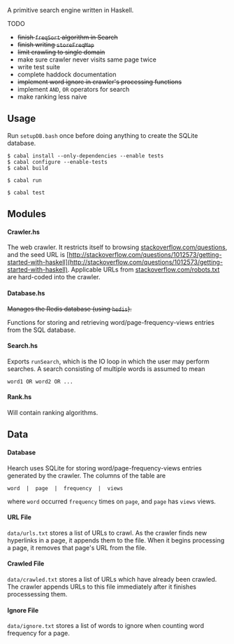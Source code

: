 A primitive search engine written in Haskell.

TODO
  * ~~finish `freqSort` algorithm in Search~~
  * ~~finish writing `storeFreqMap`~~
  * ~~limit crawling to single domain~~
  * make sure crawler never visits same page twice
  * write test suite
  * complete haddock documentation
  * ~~implement word ignore in crawler's processing functions~~
  * implement `AND`, `OR` operators for search
  * make ranking less naive

## Usage

Run `setupDB.bash` once before doing anything to create the SQLite database.

    $ cabal install --only-dependencies --enable tests
    $ cabal configure --enable-tests
    $ cabal build

    $ cabal run

    $ cabal test

## Modules

#### Crawler.hs

The web crawler. It restricts itself to browsing
[stackoverflow.com/questions](http://stackoverflow.com/questions), and the
seed URL is
[http://stackoverflow.com/questions/1012573/getting-started-with-haskell](http://stackoverflow.com/questions/1012573/getting-started-with-haskell).
Applicable URLs from
[stackoverflow.com/robots.txt](http://stackoverflow.com/robots.txt) are
hard-coded into the crawler.

#### Database.hs

~~Manages the Redis database (using `hedis`).~~

Functions for storing and retrieving word/page-frequency-views entries from the
SQL database.

#### Search.hs

Exports `runSearch`, which is the IO loop in which the user may perform
searches. A search consisting of multiple words is assumed to mean

    word1 OR word2 OR ...

#### Rank.hs

Will contain ranking algorithms.

## Data

#### Database

Hearch uses SQLite for storing word/page-frequency-views entries generated by the
crawler. The columns of the table are

    word  |  page  |  frequency  |  views

where `word` occurred `frequency` times on `page`, and `page` has `views`
views.


#### URL File

`data/urls.txt` stores a list of URLs to crawl. As the crawler finds new
hyperlinks in a page, it appends them to the file. When it begins processing
a page, it removes that page's URL from the file.

#### Crawled File

`data/crawled.txt` stores a list of URLs which have already been crawled.
The crawler appends URLs to this file immediately after it finishes
processessing them.

#### Ignore File

`data/ignore.txt` stores a list of words to ignore when counting word
frequency for a page.
